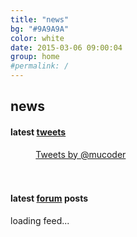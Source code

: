 ```yaml
---
title: "news"
bg: "#9A9A9A"
color: white
date: 2015-03-06 09:00:04
group: home
#permalink: /
---
```


## news

#### latest [tweets](https://twitter.com/mucoder)

<div style="padding: 0 8%;">
<a class="twitter-timeline" href="https://twitter.com/mucoder" data-widget-id="367178251833077760" data-chrome="noheader nofooter noscrollbar transparent"  height="450"  >Tweets by @mucoder</a>
<br/>
<br/>
<br/>
</div>

<script>
!function(d,s,id){var js,fjs=d.getElementsByTagName(s)[0],p=/^http:/.test(d.location)?'http':'https';if(!d.getElementById(id)){js=d.createElement(s);js.id=id;js.src=p+"://platform.twitter.com/widgets.js";fjs.parentNode.insertBefore(js,fjs);}}(document,"script","twitter-wjs");
</script>


#### latest [forum](http://www.kvraudio.com/forum/viewforum.php?f=163) posts

<div id="forumRssData" class="rssdata">
    <ul class="rss-items"></ul>
    <div class="rss-loading">loading feed...</div>
</div>


<script>
  document.addEventListener('DOMContentLoaded', function() {
    installRssLoader('http://www.kvraudio.com/forum/feed.php?f=163', 'forumRssData', 9);
  });
</script>
